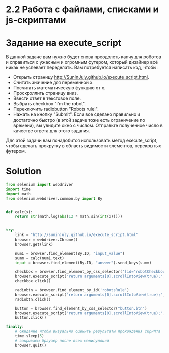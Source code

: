 # 2.2 Работа с файлами, списками и js-скриптами
# Задание на execute_script
В данной задаче вам нужно будет снова преодолеть капчу для роботов и справиться с ужасным и огромным футером, который дизайнер всё никак не успевает переделать. Вам потребуется написать код, чтобы:

* Открыть страницу http://SunInJuly.github.io/execute_script.html.
* Считать значение для переменной x.
* Посчитать математическую функцию от x.
* Проскроллить страницу вниз.
* Ввести ответ в текстовое поле.
* Выбрать checkbox "I'm the robot".
* Переключить radiobutton "Robots rule!".
* Нажать на кнопку "Submit".
Если все сделано правильно и достаточно быстро (в этой задаче тоже есть ограничение по времени), вы увидите окно с числом. Отправьте полученное число в качестве ответа для этого задания.

Для этой задачи вам понадобится использовать метод execute_script, чтобы сделать прокрутку в область видимости элементов, перекрытых футером.

# Solution
```python
from selenium import webdriver
import time
import math
from selenium.webdriver.common.by import By


def calc(x):
    return str(math.log(abs(12 * math.sin(int(x)))))


try:
    link = "http://suninjuly.github.io/execute_script.html"
    browser = webdriver.Chrome()
    browser.get(link)

    num1 = browser.find_element(By.ID, "input_value")
    summ = calc(num1.text)
    input = browser.find_element(By.ID, "answer").send_keys(summ)

    checkbox = browser.find_element_by_css_selector('[id="robotCheckbox"]')
    browser.execute_script("return arguments[0].scrollIntoView(true);", checkbox)
    checkbox.click()

    radiobtn = browser.find_element_by_id('robotsRule')
    browser.execute_script("return arguments[0].scrollIntoView(true);", radiobtn)
    radiobtn.click()

    button = browser.find_element_by_css_selector("button.btn")
    browser.execute_script("return arguments[0].scrollIntoView(true);", button)
    button.click()

finally:
    # ожидание чтобы визуально оценить результаты прохождения скрипта
    time.sleep(5)
    # закрываем браузер после всех манипуляций
    browser.quit()
```